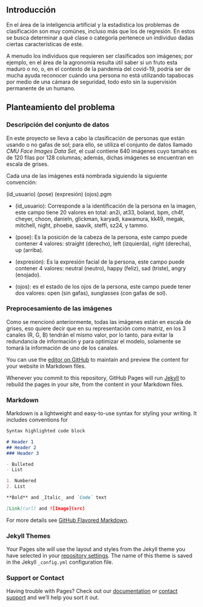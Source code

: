 ## **Introducción** 

En el área de la inteligencia artificial y la estadística los problemas de clasificación son muy comúnes, incluso más que los de regresión. En estos se busca determinar a qué clase o categoría pertenece un individuo dadas ciertas características de este.

A menudo los individuos que requieren ser clasificados son imágenes; por ejemplo, en el área de la agronomía resulta útil saber si un fruto esta maduro o no, o, en el contexto de la pandemia del covid-19, podría ser de mucha ayuda reconocer cuándo una persona no está utilizando tapabocas por medio de una cámara de seguridad, todo esto sin la supervisión permanente de un humano.

## Planteamiento del problema

### **Descripción del conjunto de datos**

En este proyecto se lleva a cabo la clasificación de personas que están usando o no gafas de sol; para ello, se utiliza el conjunto de datos llamado *CMU Face Images Data Set*, el cual contiene 640 imágenes cuyo tamaño es de 120 filas por 128 columnas; además, dichas imágenes se encuentran en escala de grises.

Cada una de las imágenes está nombrada siguiendo la siguiente convención:

(id_usuario) (pose) (expresión) (ojos).pgm
  
  - (id_usuario): Corresponde a la identificación de la persona en la imagen, este campo tiene 20 valores en total: an2i, at33, boland, bpm, ch4f, cheyer, choon, danieln, glickman, karyadi, kawamura, kk49, megak, mitchell, night, phoebe, saavik, steffi, sz24, y tammo.
  
  - (pose): Es la posición de la cabeza de la persona, este campo puede contener 4 valores: straight (derecho), left (izquierda), right (derecha), up (arriba).
  
  - (expresión): Es la expresión facial de la persona, este campo puede contener 4 valores:  neutral (neutro), happy (feliz), sad (triste), angry (enojado).
  
  - (ojos): es el estado de los ojos de la persona, este campo puede tener dos valores: open (sin gafas), sunglasses (con gafas de sol).

  ### Preprocesamiento de las imágenes
  
  Como se mencionó anteriormente, todas las imágenes están en escala de grises, eso quiere decir que en su representación como matriz, en los 3 canales (R, G, B) tendrán el mismo valor, por lo tanto, para evitar la redundancia de información y para optimizar el modelo, solamente se tomará la información de uno de los canales.
  
  
  
  
  




You can use the [editor on GitHub](https://github.com/aljeandro/trabajo3-TAE/edit/gh-pages/index.md) to maintain and preview the content for your website in Markdown files.

Whenever you commit to this repository, GitHub Pages will run [Jekyll](https://jekyllrb.com/) to rebuild the pages in your site, from the content in your Markdown files.

### Markdown

Markdown is a lightweight and easy-to-use syntax for styling your writing. It includes conventions for

```markdown
Syntax highlighted code block

# Header 1
## Header 2
### Header 3

- Bulleted
- List

1. Numbered
2. List

**Bold** and _Italic_ and `Code` text

[Link](url) and ![Image](src)
```

For more details see [GitHub Flavored Markdown](https://guides.github.com/features/mastering-markdown/).

### Jekyll Themes

Your Pages site will use the layout and styles from the Jekyll theme you have selected in your [repository settings](https://github.com/aljeandro/trabajo3-TAE/settings/pages). The name of this theme is saved in the Jekyll `_config.yml` configuration file.

### Support or Contact

Having trouble with Pages? Check out our [documentation](https://docs.github.com/categories/github-pages-basics/) or [contact support](https://support.github.com/contact) and we’ll help you sort it out.
